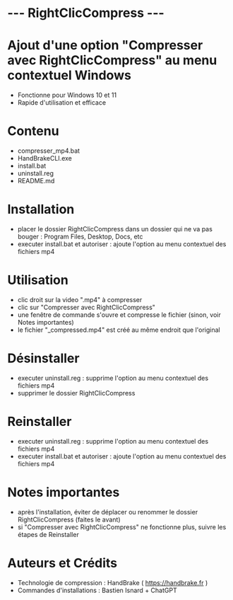 # --- RightClicCompress ---

# Ajout d'une option "Compresser avec RightClicCompress" au menu contextuel Windows

- Fonctionne pour Windows 10 et 11
- Rapide d'utilisation et efficace

# Contenu

- compresser_mp4.bat
- HandBrakeCLI.exe
- install.bat
- uninstall.reg
- README.md

# Installation

- placer le dossier RightClicCompress dans un dossier qui ne va pas bouger : Program Files, Desktop, Docs, etc
- executer install.bat et autoriser : ajoute l'option au menu contextuel des fichiers mp4

# Utilisation

- clic droit sur la video "<nomcible>.mp4" à compresser
- clic sur "Compresser avec RightClicCompress"
- une fenêtre de commande s'ouvre et compresse le fichier (sinon, voir Notes importantes)
- le fichier "<nomcible>_compressed.mp4" est créé au même endroit que l'original

# Désinstaller

- executer uninstall.reg : supprime l'option au menu contextuel des fichiers mp4
- supprimer le dossier RightClicCompress

# Reinstaller

- executer uninstall.reg : supprime l'option au menu contextuel des fichiers mp4
- executer install.bat et autoriser : ajoute l'option au menu contextuel des fichiers mp4

# Notes importantes

- après l'installation, éviter de déplacer ou renommer le dossier RightClicCompress (faites le avant)
- si "Compresser avec RightClicCompress" ne fonctionne plus, suivre les étapes de Reinstaller

# Auteurs et Crédits

- Technologie de compression : HandBrake ( https://handbrake.fr )
- Commandes d'installations : Bastien Isnard + ChatGPT
